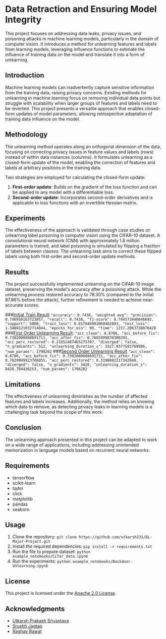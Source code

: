 # Data Retraction and Ensuring Model Integrity

This project focuses on addressing data leaks, privacy issues, and poisoning attacks in machine learning models, particularly in the domain of computer vision. It introduces a method for unlearning features and labels from learning models, leveraging influence functions to estimate the influence of training data on the model and translate it into a form of unlearning.

## Introduction

Machine learning models can inadvertently capture sensitive information from the training data, raising privacy concerns. Existing methods for unlearning in machine learning focus on removing individual data points but struggle with scalability when larger groups of features and labels need to be reverted. This project presents a versatile approach that enables closed-form updates of model parameters, allowing retrospective adaptation of training data influence on the model.

## Methodology

The unlearning method operates along an orthogonal dimension of the data, focusing on correcting privacy issues in feature values and labels (rows) instead of within data instances (columns). It formulates unlearning as a closed-form update of the model, enabling the correction of features and labels at arbitrary positions in the training data.

Two strategies are employed for calculating the closed-form update:

1. **First-order update**: Builds on the gradient of the loss function and can be applied to any model with a differentiable loss.
2. **Second-order update**: Incorporates second-order derivatives and is applicable to loss functions with an invertible Hessian matrix.

## Experiments

The effectiveness of the approach is validated through case studies on unlearning label poisoning in computer vision using the CIFAR-10 dataset. A convolutional neural network (CNN) with approximately 1.8 million parameters is trained, and label poisoning is simulated by flipping a fraction of labels between classes. The unlearning task aims to correct these flipped labels using both first-order and second-order update methods.

## Results

The project successfully implemented unlearning on the CIFAR-10 image dataset, preserving the model's accuracy after a poisoning attack. While the unlearning process restored accuracy to 78.30% (compared to the initial 87.86% before the attack), further refinement is needed to achieve near-accurate scores.

###[Initial Train Result](models/poisoning/budget-10000/seed-42/train_results.json)
`
  "accuracy": 0.7438,
  "weighted avg":
        "precision": 0.746950163723857,
        "recall": 0.7438,
        "f1-score": 0.744573440846692,
        "support": 5000,
  "train_loss": 0.017946992069482803,
  "test_loss": 1.3488121032714844,
  "epochs_for_min": 99,
  "time": 1237.2063738070428
`
###[First Order Unlearning Result](models/poisoning/budget-10000/seed-42/first-order/unlearning_results.json):
`
    "acc_clean": 0.8786,
    "acc_before_fix": 0.7382000088691711,
    "acc_after_fix": 0.7685999870300293,
    "acc_perc_restored": 0.21652407465275797,
    "diverged": false,
    "n_gradients": 512,
    "unlearning_duration_s": 3327.0377593769986,
    "num_params": 1798282
`
###[Second Order Unlearning Result](models/poisoning/budget-10000/seed-42/second-order/unlearning_results.json)
`
    "acc_clean": 0.8786,
    "acc_before_fix": 0.7382000088691711,
    "acc_after_fix": 0.7829999923706055,
    "acc_perc_restored": 0.3190882217342048,
    "diverged": false,
    "n_gradients": 3420,
    "unlearning_duration_s": 8428.704430253,
    "num_params": 1798282
`




## Limitations

The effectiveness of unlearning diminishes as the number of affected features and labels increases. Additionally, the method relies on knowing which data to remove, as detecting privacy leaks in learning models is a challenging task beyond the scope of this work.

## Conclusion

The unlearning approach presented in this project can be adapted to work on a wide range of applications, including addressing unintended memorization in language models based on recurrent neural networks.


## Requirements

- tensorflow
- scikit-learn
- tqdm
- click
- matplotlib
- pandas
- seaborn

## Usage

1. Clone the repository: `git clone https://github.com/utkarsh231/DL-Major-Project.git`
2. Install the required dependencies: `pip install -r requirements.txt`
3. Run the file to prepare dataset: `python example_notebooks/Cifar_data.ipynb`
4. Run the experiments: `python example_notebooks/Backdoor-Unlearning.ipynb`

## License

This project is licensed under the [Apache 2.0 License](LICENSE).

## Acknowledgments

- [Utkarsh Prakash Srivastava](https://github.com/utkarsh231)
- [Srushti Jagtap](https://github.com/Srushti2602)
- [Raghav Rawat](https://github.com/rawatraghav)
